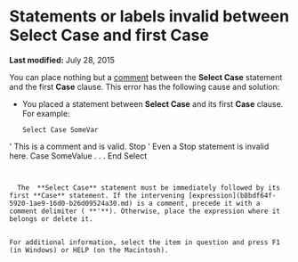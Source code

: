 
# Statements or labels invalid between Select Case and first Case

 **Last modified:** July 28, 2015

You can place nothing but a  [comment](b8bdf64f-5920-1ae9-16d0-b26d09524a30.md) between the **Select Case** statement and the first **Case** clause. This error has the following cause and solution:




- You placed a statement between  **Select Case** and its first **Case** clause. For example:
    
  ```
  Select Case SomeVar 
' This is a comment and is valid. 
Stop ' Even a Stop statement is invalid here. 
Case SomeValue 
. . . 
End Select 

  ```


    The  **Select Case** statement must be immediately followed by its first **Case** statement. If the intervening [expression](b8bdf64f-5920-1ae9-16d0-b26d09524a30.md) is a comment, precede it with a comment delimiter ( **'**). Otherwise, place the expression where it belongs or delete it.
    

For additional information, select the item in question and press F1 (in Windows) or HELP (on the Macintosh).

